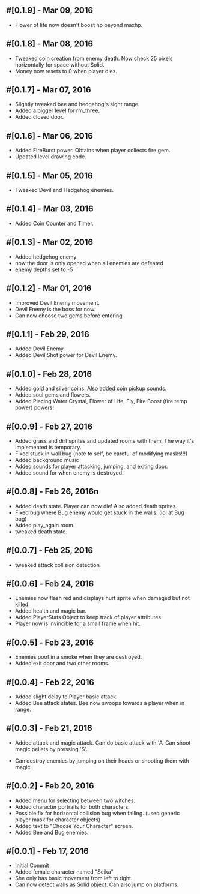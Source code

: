 #[0.1.9] - Mar 09, 2016
------
- Flower of life now doesn't boost hp beyond maxhp.

#[0.1.8] - Mar 08, 2016
------
- Tweaked coin creation from enemy death.  Now check 25 pixels horizontally for space without Solid.
- Money now resets to 0 when player dies.

#[0.1.7] - Mar 07, 2016
------
- Slightly tweaked bee and hedgehog's sight range.
- Added a bigger level for rm_three.
- Added closed door.

#[0.1.6] - Mar 06, 2016
------
- Added FireBurst power.  Obtains when player collects fire gem.
- Updated level drawing code.

#[0.1.5] - Mar 05, 2016
------
- Tweaked Devil and Hedgehog enemies.

#[0.1.4] - Mar 03, 2016
------
- Added Coin Counter and Timer.

#[0.1.3] - Mar 02, 2016
------
- Added hedgehog enemy
- now the door is only opened when all enemies are defeated
- enemy depths set to -5

#[0.1.2] - Mar 01, 2016
------
- Improved Devil Enemy movement.
- Devil Enemy is the boss for now.
- Can now choose two gems before entering

#[0.1.1] - Feb 29, 2016
------
- Added Devil Enemy.
- Added Devil Shot power for Devil Enemy.

#[0.1.0] - Feb 28, 2016
------
- Added gold and silver coins.  Also added coin pickup sounds.
- Added soul gems and flowers.
- Added Piecing Water Crystal, Flower of Life, Fly, Fire Boost (fire temp power) powers!

#[0.0.9] - Feb 27, 2016
------
- Added grass and dirt sprites and updated rooms with them.  The way it's implemented is temporary.
- Fixed stuck in wall bug (note to self, be careful of modifying masks!!!)
- Added background music 
- Added sounds for player attacking, jumping, and exiting door.
- Added sound for when enemy is destroyed.

#[0.0.8] - Feb 26, 2016n
------
- Added death state.  Player can now die! Also added death sprites.
- Fixed bug where Bug enemy would get stuck in the walls.  (lol at Bug bug)
- Added play_again room.
- tweaked death state.

#[0.0.7] - Feb 25, 2016
------
- tweaked attack collision detection

#[0.0.6] - Feb 24, 2016
------
- Enemies now flash red and displays hurt sprite when damaged but not killed.
- Added health and magic bar.
- Added PlayerStats Object to keep track of player attributes.
- Player now is invincible for a small frame when hit.

#[0.0.5] - Feb 23, 2016
------
- Enemies poof in a smoke when they are destroyed.
- Added exit door and two other rooms.

#[0.0.4] - Feb 22, 2016
------
- Added slight delay to Player basic attack.
- Added Bee attack states.  Bee now swoops towards a player when in range.

#[0.0.3] - Feb 21, 2016
------

- Added attack and magic attack.  Can do basic attack with 'A'  Can shoot magic pellets by pressing 'S'.

- Can destroy enemies by jumping on their heads or shooting them with magic.

#[0.0.2] - Feb 20, 2016
------

- Added menu for selecting between two witches.
- Added character portraits for both characters.
- Possible fix for horizontal collision bug when falling. (used generic player mask for character objects)
- Added text to "Choose Your Character" screen.
- Added Bee and Bug enemies.

#[0.0.1] - Feb 17, 2016
------

- Initial Commit
- Added female character named "Seika"
- She only has basic movement from left to right.
- Can now detect walls as Solid object.  Can also jump on platforms.